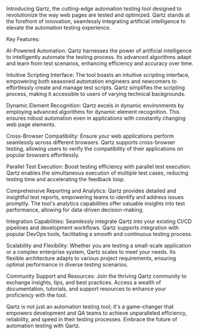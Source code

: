Introducing Qartz, the cutting-edge automation testing tool designed to revolutionize the way web pages are tested and optimized. Qartz stands at the forefront of innovation, seamlessly integrating artificial intelligence to elevate the automation testing experience.

Key Features:

AI-Powered Automation:
Qartz harnesses the power of artificial intelligence to intelligently automate the testing process. Its advanced algorithms adapt and learn from test scenarios, enhancing efficiency and accuracy over time.

Intuitive Scripting Interface:
The tool boasts an intuitive scripting interface, empowering both seasoned automation engineers and newcomers to effortlessly create and manage test scripts. Qartz simplifies the scripting process, making it accessible to users of varying technical backgrounds.

Dynamic Element Recognition:
Qartz excels in dynamic environments by employing advanced algorithms for dynamic element recognition. This ensures robust automation even in applications with constantly changing web page elements.

Cross-Browser Compatibility:
Ensure your web applications perform seamlessly across different browsers. Qartz supports cross-browser testing, allowing users to verify the compatibility of their applications on popular browsers effortlessly.

Parallel Test Execution:
Boost testing efficiency with parallel test execution. Qartz enables the simultaneous execution of multiple test cases, reducing testing time and accelerating the feedback loop.

Comprehensive Reporting and Analytics:
Qartz provides detailed and insightful test reports, empowering teams to identify and address issues promptly. The tool's analytics capabilities offer valuable insights into test performance, allowing for data-driven decision-making.

Integration Capabilities:
Seamlessly integrate Qartz into your existing CI/CD pipelines and development workflows. Qartz supports integration with popular DevOps tools, facilitating a smooth and continuous testing process.

Scalability and Flexibility:
Whether you are testing a small-scale application or a complex enterprise system, Qartz scales to meet your needs. Its flexible architecture adapts to various project requirements, ensuring optimal performance in diverse testing scenarios.

Community Support and Resources:
Join the thriving Qartz community to exchange insights, tips, and best practices. Access a wealth of documentation, tutorials, and support resources to enhance your proficiency with the tool.

Qartz is not just an automation testing tool; it's a game-changer that empowers development and QA teams to achieve unparalleled efficiency, reliability, and speed in their testing processes. Embrace the future of automation testing with Qartz.
